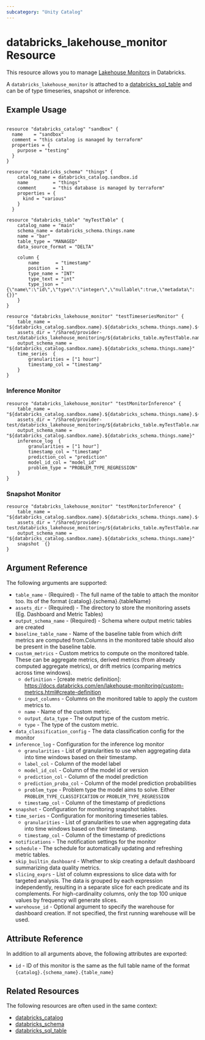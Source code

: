 ```yaml
---
subcategory: "Unity Catalog"
---
```

# databricks_lakehouse_monitor Resource

This resource allows you to manage [Lakehouse Monitors](https://docs.databricks.com/en/lakehouse-monitoring/index.html) in Databricks. 

A `databricks_lakehouse_monitor` is attached to a [databricks_sql_table](sql_table.md) and can be of type timeseries, snapshot or inference. 

## Example Usage

```hcl

resource "databricks_catalog" "sandbox" {
  name    = "sandbox"
  comment = "this catalog is managed by terraform"
  properties = {
    purpose = "testing"
  }
}

resource "databricks_schema" "things" {
    catalog_name = databricks_catalog.sandbox.id
    name         = "things"
    comment      = "this database is managed by terraform"
    properties = {
      kind = "various"
    }
  }
  
resource "databricks_table" "myTestTable" {
    catalog_name = "main"
    schema_name = databricks_schema.things.name
    name = "bar"
    table_type = "MANAGED"
    data_source_format = "DELTA"

    column {
        name      = "timestamp"
        position  = 1
        type_name = "INT"
        type_text = "int"
        type_json = "{\"name\":\"id\",\"type\":\"integer\",\"nullable\":true,\"metadata\":{}}"
    }
}

resource "databricks_lakehouse_monitor" "testTimeseriesMonitor" {
    table_name = "${databricks_catalog.sandbox.name}.${databricks_schema.things.name}.${databricks_table.myTestTable.name}"
    assets_dir = "/Shared/provider-test/databricks_lakehouse_monitoring/${databricks_table.myTestTable.name}"
    output_schema_name = "${databricks_catalog.sandbox.name}.${databricks_schema.things.name}"
    time_series  {
        granularities = ["1 hour"]
        timestamp_col = "timestamp"
    }
}
```

### Inference Monitor

```hcl
resource "databricks_lakehouse_monitor" "testMonitorInference" {
    table_name = "${databricks_catalog.sandbox.name}.${databricks_schema.things.name}.${databricks_table.myTestTable.name}"
    assets_dir = "/Shared/provider-test/databricks_lakehouse_monitoring/${databricks_table.myTestTable.name}"
    output_schema_name = "${databricks_catalog.sandbox.name}.${databricks_schema.things.name}"
    inference_log  {
        granularities = ["1 hour"]
        timestamp_col = "timestamp"
        prediction_col = "prediction"
        model_id_col = "model_id"
        problem_type = "PROBLEM_TYPE_REGRESSION"
    } 
}
```
### Snapshot Monitor
```hcl
resource "databricks_lakehouse_monitor" "testMonitorInference" {
    table_name = "${databricks_catalog.sandbox.name}.${databricks_schema.things.name}.${databricks_table.myTestTable.name}"
    assets_dir = "/Shared/provider-test/databricks_lakehouse_monitoring/${databricks_table.myTestTable.name}"
    output_schema_name = "${databricks_catalog.sandbox.name}.${databricks_schema.things.name}"
    snapshot  {} 
}
```

## Argument Reference

The following arguments are supported:

* `table_name` - (Required) - The full name of the table to attach the monitor too. Its of the format {catalog}.{schema}.{tableName}
* `assets_dir` - (Required) - The directory to store the monitoring assets (Eg. Dashboard and Metric Tables)
* `output_schema_name` - (Required) - Schema where output metric tables are created
* `baseline_table_name` - Name of the baseline table from which drift metrics are computed from.Columns in the monitored table should also be present in the baseline
table.
* `custom_metrics` - Custom metrics to compute on the monitored table. These can be aggregate metrics, derived metrics (from already computed aggregate metrics), or drift metrics (comparing metrics across time windows).
    * `definition` - [create metric definition]: https://docs.databricks.com/en/lakehouse-monitoring/custom-metrics.html#create-definition
    * `input_columns` - Columns on the monitored table to apply the custom metrics to.
    * `name` - Name of the custom metric.
    * `output_data_type` - The output type of the custom metric.
    * `type` - The type of the custom metric.
* `data_classification_config` - The data classification config for the monitor
* `inference_log` - Configuration for the inference log monitor
    * `granularities` -  List of granularities to use when aggregating data into time windows based on their timestamp.
    * `label_col` - Column of the model label
    * `model_id_col` - Column of the model id or version
    * `prediction_col` - Column of the model prediction
    * `prediction_proba_col` - Column of the model prediction probabilities
    * `problem_type` - Problem type the model aims to solve. Either `PROBLEM_TYPE_CLASSIFICATION` or `PROBLEM_TYPE_REGRESSION`
    * `timestamp_col` - Column of the timestamp of predictions
* `snapshot` - Configuration for monitoring snapshot tables.
* `time_series` - Configuration for monitoring timeseries tables.
    * `granularities` -  List of granularities to use when aggregating data into time windows based on their timestamp.
    * `timestamp_col` - Column of the timestamp of predictions
* `notifications` - The notification settings for the monitor
* `schedule` - The schedule for automatically updating and refreshing metric tables.
* `skip_builtin_dashboard` - Whether to skip creating a default dashboard summarizing data quality metrics.
* `slicing_exprs` - List of column expressions to slice data with for targeted analysis. The data is grouped by each expression independently, resulting in a separate slice for each predicate and its complements. For high-cardinality columns, only the top 100 unique values by frequency will generate slices.
* `warehouse_id` - Optional argument to specify the warehouse for dashboard creation. If not specified, the first running warehouse will be used.

## Attribute Reference

In addition to all arguments above, the following attributes are exported:

* `id` -  ID of this monitor is the same as the full table name of the format `{catalog}.{schema_name}.{table_name}`

## Related Resources

The following resources are often used in the same context:

* [databricks_catalog](catalog.md)
* [databricks_schema](schema.md)
* [databricks_sql_table](sql_table.md)